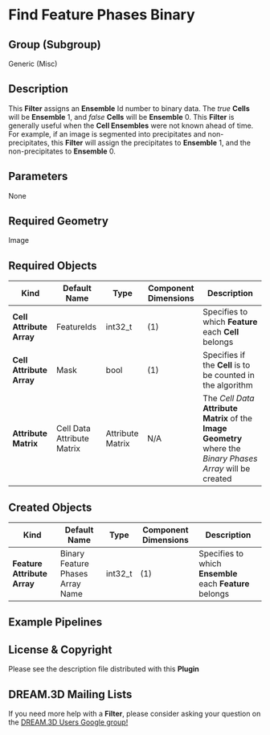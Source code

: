 # Find Feature Phases Binary

## Group (Subgroup)

Generic (Misc)

## Description

This **Filter** assigns an **Ensemble** Id number to binary data. The *true* **Cells** will be **Ensemble** 1, and *false* **Cells** will be **Ensemble** 0. This **Filter** is generally useful when the **Cell Ensembles** were not known ahead of time. For example, if an image is segmented into precipitates and non-precipitates, this **Filter** will assign the precipitates to **Ensemble** 1, and the non-precipitates to **Ensemble** 0.

## Parameters

None

## Required Geometry

Image

## Required Objects

| Kind | Default Name | Type | Component Dimensions | Description |
|------|--------------|------|----------------------|-------------|
| **Cell Attribute Array** | FeatureIds | int32_t | (1) | Specifies to which **Feature** each **Cell** belongs |
| **Cell Attribute Array** | Mask | bool | (1) | Specifies if the **Cell** is to be counted in the algorithm |
| **Attribute Matrix** | Cell Data Attribute Matrix | Attribute Matrix | N/A | The *Cell Data* **Attribute Matrix** of the **Image Geometry** where the *Binary Phases Array* will be created |

## Created Objects

| Kind | Default Name | Type | Component Dimensions | Description |
|------|--------------|------|----------------------|-------------|
| **Feature Attribute Array** | Binary Feature Phases Array Name | int32_t | (1) | Specifies to which **Ensemble** each **Feature** belongs |

## Example Pipelines

## License & Copyright

Please see the description file distributed with this **Plugin**

## DREAM.3D Mailing Lists

If you need more help with a **Filter**, please consider asking your question on the [DREAM.3D Users Google group!](https://groups.google.com/forum/?hl=en#!forum/dream3d-users)

